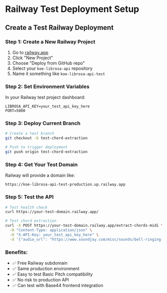 # Railway Test Deployment Setup

## Create a Test Railway Deployment

### Step 1: Create a New Railway Project
1. Go to [railway.app](https://railway.app)
2. Click "New Project"
3. Choose "Deploy from GitHub repo"
4. Select your `koe-librosa-api` repository
5. Name it something like `koe-librosa-api-test`

### Step 2: Set Environment Variables
In your Railway test project dashboard:
```
LIBROSA_API_KEY=your_test_api_key_here
PORT=5000
```

### Step 3: Deploy Current Branch
```bash
# Create a test branch
git checkout -b test-chord-extraction

# Push to trigger deployment
git push origin test-chord-extraction
```

### Step 4: Get Your Test Domain
Railway will provide a domain like:
```
https://koe-librosa-api-test-production.up.railway.app
```

### Step 5: Test the API
```bash
# Test health check
curl https://your-test-domain.railway.app/

# Test chord extraction
curl -X POST https://your-test-domain.railway.app/extract-chords-midi \
  -H "Content-Type: application/json" \
  -H "X-API-Key: your_test_api_key_here" \
  -d '{"audio_url": "https://www.soundjay.com/misc/sounds/bell-ringing-05.wav", "include_tracks": ["chords", "bass"]}'
```

### Benefits:
- ✅ Free Railway subdomain
- ✅ Same production environment
- ✅ Easy to test Basic Pitch compatibility
- ✅ No risk to production API
- ✅ Can test with Base44 frontend integration